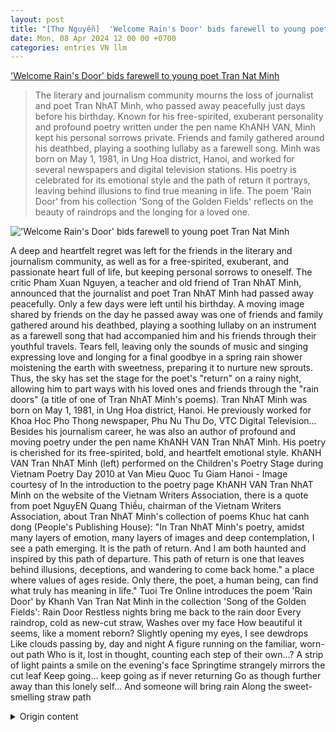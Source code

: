 ```yaml
---
layout: post
title: "[Thơ Nguyễn]  'Welcome Rain's Door' bids farewell to young poet Tran Nat Minh"
date: Mon, 08 Apr 2024 12 00 00 +0700
categories: entries VN llm
---
```

[ 'Welcome Rain's Door' bids farewell to young poet Tran Nat Minh](https://tuoitre.vn/o-cua-mua-tien-biet-nha-tho-tre-tran-nhat-minh-20240408085024992.htm)

> The literary and journalism community mourns the loss of journalist and poet Tran NhAT Minh, who passed away peacefully just days before his birthday. Known for his free-spirited, exuberant personality and profound poetry written under the pen name KhANH VAN, Minh kept his personal sorrows private. Friends and family gathered around his deathbed, playing a soothing lullaby as a farewell song. Minh was born on May 1, 1981, in Ung Hoa district, Hanoi, and worked for several newspapers and digital television stations. His poetry is celebrated for its emotional style and the path of return it portrays, leaving behind illusions to find true meaning in life. The poem 'Rain Door' from his collection 'Song of the Golden Fields' reflects on the beauty of raindrops and the longing for a loved one.

![ 'Welcome Rain's Door' bids farewell to young poet Tran Nat Minh](https://cdn1.tuoitre.vn/zoom/600_315/471584752817336320/2024/4/8/nha-bao-nha-tho-tran-nhat-minh-1712540752037972758380-707-0-1414-1351-crop-17125408820382015617528.jpg)

 A deep and heartfelt regret was left for the friends in the literary and journalism community, as well as for a free-spirited, exuberant, and passionate heart full of life, but keeping personal sorrows to oneself. The critic Pham Xuan Nguyen, a teacher and old friend of Tran NhAT Minh, announced that the journalist and poet Tran NhAT Minh had passed away peacefully. Only a few days were left until his birthday. A moving image shared by friends on the day he passed away was one of friends and family gathered around his deathbed, playing a soothing lullaby on an instrument as a farewell song that had accompanied him and his friends through their youthful travels. Tears fell, leaving only the sounds of music and singing expressing love and longing for a final goodbye in a spring rain shower moistening the earth with sweetness, preparing it to nurture new sprouts. Thus, the sky has set the stage for the poet's "return" on a rainy night, allowing him to part ways with his loved ones and friends through the "rain doors" (a title of one of Tran NhAT Minh's poems). Tran NhAT Minh was born on May 1, 1981, in Ung Hoa district, Hanoi. He previously worked for Khoa Hoc Pho Thong newspaper, Phu Nu Thu Do, VTC Digital Television... Besides his journalism career, he was also an author of profound and moving poetry under the pen name KhANH VAN Tran NhAT Minh. His poetry is cherished for its free-spirited, bold, and heartfelt emotional style. KhANH VAN Tran NhAT Minh (left) performed on the Children's Poetry Stage during Vietnam Poetry Day 2010 at Van Mieu Quoc Tu Giam Hanoi - Image courtesy of In the introduction to the poetry page KhANH VAN Tran NhAT Minh on the website of the Vietnam Writers Association, there is a quote from poet NguyEN Quang Thiều, chairman of the Vietnam Writers Association, about Tran NhAT Minh's collection of poems Khuc hat canh dong (People's Publishing House): "In Tran NhAT Minh's poetry, amidst many layers of emotion, many layers of images and deep contemplation, I see a path emerging. It is the path of return. And I am both haunted and inspired by this path of departure. This path of return is one that leaves behind illusions, deceptions, and wandering to come back home."  a place where values of ages reside. Only there, the poet, a human being, can find what truly has meaning in life." Tuoi Tre Online introduces the poem 'Rain Door' by Khanh Van Tran Nat Minh in the collection 'Song of the Golden Fields': Rain Door Restless nights bring me back to the rain door Every raindrop, cold as new-cut straw, Washes over my face How beautiful it seems, like a moment reborn? Slightly opening my eyes, I see dewdrops Like clouds passing by, day and night A figure running on the familiar, worn-out path Who is it, lost in thought, counting each step of their own...? A strip of light paints a smile on the evening's face Springtime strangely mirrors the cut leaf Keep going... keep going as if never returning Go as though further away than this lonely self... And someone will bring rain Along the sweet-smelling straw path

<details>
  <summary>Origin content</summary>
  ---
layout: post
title: " [Thơ Nguyễn] 'Ô cửa mưa' tiễn biệt nhà thơ trẻ Trần Nhật Minh"
date: Mon, 08 Apr 2024 12:00:00 +0700
categories: entries VN
---
['Ô cửa mưa' tiễn biệt nhà thơ trẻ Trần Nhật Minh](https://tuoitre.vn/o-cua-mua-tien-biet-nha-tho-tre-tran-nhat-minh-20240408085024992.htm)

!['Ô cửa mưa' tiễn biệt nhà thơ trẻ Trần Nhật Minh](https://cdn1.tuoitre.vn/zoom/600_315/471584752817336320/2024/4/8/nha-bao-nha-tho-tran-nhat-minh-1712540752037972758380-707-0-1414-1351-crop-17125408820382015617528.jpg)

Anh để lại nỗi tiếc thương sâu sắc trong bạn bè làng văn, làng báo về một trái tim tự do, phóng khoáng, nồng nhiệt với cuộc đời nhưng giữ riêng mình những nỗi ...

Nhà báo, nhà thơ Trần Nhật Minh - Ảnh tư liệu gia đình

Trần Nhật Minh ra đi sau nhiều năm chống chọi với bệnh trọng.

Anh để lại nỗi tiếc thương sâu sắc trong bạn bè làng văn, làng báo về một trái tim tự do, phóng khoáng, nồng nhiệt với cuộc đời nhưng giữ riêng mình những nỗi buồn nhân thế.

Nhà phê bình Phạm Xuân Nguyên - một người thầy, người bạn vong niên của Trần Nhật Minh - cho biết nhà báo, nhà thơ Trần Nhật Minh đã ra đi thanh thản.

Chỉ ít ngày nữa là đến sinh nhật anh.

Hình ảnh xúc động được bạn bè chia sẻ ngày anh ra đi là hình ảnh bạn bè, người thân vây quanh giường bệnh, đàn hát ru anh vào cõi không cùng bằng một khúc tình ca êm dịu đã đi cùng tuổi trẻ du ca của anh và bạn bè.

Những giọt nước mắt lặn vào trong, chỉ có tiếng đàn tiếng hát tha thiết, yêu thương vang lên cho một cuộc tiễn biệt sau cuối trong tối mưa xuân đang tưới tẩm vào lòng đất những ngọt lành để hạt mầm vun lên.

Như thế trời đã chiều lòng người, sắp xếp cho cuộc "trở về" của nhà thơ trong một đêm mưa, để anh được chia tay người thân, bạn bè qua những "ô cửa mưa" (tên một bài thơ của Trần Nhật Minh).

Trần Nhật Minh sinh ngày 1-5-1981 tại huyện Ứng Hòa, Hà Nội. Anh từng làm việc tại báo Khoa Học Phổ Thông, Phụ Nữ Thủ Đô, Đài truyền hình Kỹ thuật số VTC…

Ngoài sự nghiệp làm báo, anh còn là tác giả của những câu thơ khoáng đạt, với bút danh Khánh Văn Trần Nhật Minh.

Thơ anh được yêu thích bởi lối viết tự do, phóng túng và dạt dào tình cảm.

Khánh Văn Trần Nhật Minh (trái) trình diễn trên Sân thơ trẻ trong Ngày thơ Việt Nam năm 2010 tại Văn Miếu Quốc Tử Giám Hà Nội - Ảnh tư liệu

Trong bài viết giới thiệu trang thơ Khánh Văn Trần Nhật Minh trên trang web của Hội Nhà văn Việt Nam có trích lời nhà thơ Nguyễn Quang Thiều - chủ tịch Hội Nhà văn Việt Nam - về tập thơ Khúc hát cánh đồng (NXB Hội Nhà Văn) của Trần Nhật Minh.

"Trong thơ của Trần Nhật Minh, giữa bao tầng cảm xúc, giữa lớp lớp hình ảnh và sự chìm sâu của suy tưởng, tôi thấy một con đường hiện lên. Đó là con đường của sự trở về.

Và tôi vừa bị ám ảnh, vừa được gợi mở từ con đường dấy. Con đường trở về ấy là con đường để rời bỏ những phù phiếm, những cám dỗ, những hoang mang vô định và trở về một nơi chốn mà những giá trị muôn đời trú ngụ.

Chỉ ở đó, nhà thơ, một con người, mới tìm thấy những gì thực sự có ý nghĩa với đời sống".

Tuổi Trẻ Online giới thiệu bài thơ Ô cửa mưa của Khánh Văn Trần Nhật Minh in trong tập Khúc hát cánh đồng: Ô cửa mưa Những giấc ngủ chập chờn kéo tôi về ô cửa mưa Những giấc mưa lạnh tanh rơm mới Đêm đêm trên từng bậu cửa Hương mưa mùa chảy lan nơi hạt thóc nảy mầm Có vẻ đẹp nào tôn nghiêm như giờ khắc tái sinh? Khẽ cựa mình ánh mắt giọt sương Ngọn mây đi về hai chiều sáng tối Ai mải mê chạy trên lối quen ruỗng nát Ai đang lặng im đếm từng bước chân cũ kỹ của mình…? Dải ánh sáng vẽ nụ cười chiều tà Mùa xuân lạ lùng gương mặt lá cắt Cứ đi như thế… cứ đi như chưa từng trở về Đi như thể xa hơn xác thân này đơn độc… Và ai đó sẽ đem mưa tới Trong len lỏi rơm thơm


</details>
